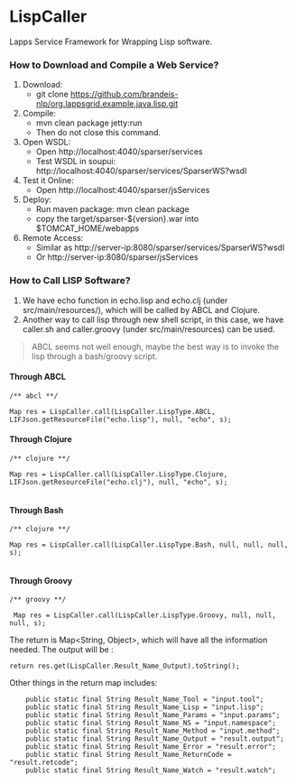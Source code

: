 # LispCaller
Lapps Service Framework for Wrapping Lisp software. 


### How to Download and Compile a Web Service?
1. Download: 
	* git clone https://github.com/brandeis-nlp/org.lappsgrid.example.java.lisp.git
2. Compile:
 	* mvn clean package jetty:run
 	* Then do not close this command.
3. Open WSDL:
    * Open http://localhost:4040/sparser/services
    * Test WSDL in soupui: http://localhost:4040/sparser/services/SparserWS?wsdl
4. Test it Online:
    * Open http://localhost:4040/sparser/jsServices
5. Deploy:
    * Run maven package: mvn clean package
    * copy the target/sparser-${version}.war into $TOMCAT_HOME/webapps
6. Remote Access:
    * Similar as  http://server-ip:8080/sparser/services/SparserWS?wsdl 
    * Or http://server-ip:8080/sparser/jsServices     
    
### How to Call LISP Software?


1.  We have echo function in echo.lisp and  echo.clj (under src/main/resources/), which will be called by ABCL and Clojure.
2.  Another way to call lisp through new shell script, in this case, we have caller.sh and caller.groovy (under src/main/resources) can be used.


> ABCL seems not well enough, maybe the best way is to invoke the lisp through a bash/groovy script.



#### Through ABCL

```
/** abcl **/

Map res = LispCaller.call(LispCaller.LispType.ABCL, LIFJson.getResourceFile("echo.lisp"), null, "echo", s);

```
#### Through Clojure

```
/** clojure **/

Map res = LispCaller.call(LispCaller.LispType.Clojure, LIFJson.getResourceFile("echo.clj"), null, "echo", s);


```
#### Through Bash

```
/** clojure **/

Map res = LispCaller.call(LispCaller.LispType.Bash, null, null, null, s);


```
#### Through Groovy    

```
/** groovy **/

 Map res = LispCaller.call(LispCaller.LispType.Groovy, null, null, null, s);

```
 
 The return is Map<String, Object>, which will have all the information needed. 
 The output will be :
 
```       
return res.get(LispCaller.Result_Name_Output).toString();

```
Other things in the return map includes:

```  
    public static final String Result_Name_Tool = "input.tool";
    public static final String Result_Name_Lisp = "input.lisp";
    public static final String Result_Name_Params = "input.params";
    public static final String Result_Name_NS = "input.namespace";
    public static final String Result_Name_Method = "input.method";
    public static final String Result_Name_Output = "result.output";
    public static final String Result_Name_Error = "result.error";
    public static final String Result_Name_ReturnCode = "result.retcode";
    public static final String Result_Name_Watch = "result.watch"; 
 
```

